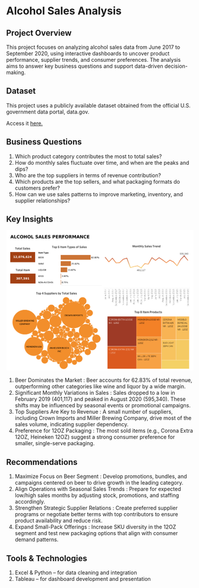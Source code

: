 # Alcohol Sales Analysis

## Project Overview
This project focuses on analyzing alcohol sales data from June 2017 to September 2020, using interactive dashboards to uncover product performance, supplier trends, and consumer preferences. The analysis aims to answer key business questions and support data-driven decision-making.

## Dataset
This project uses a publicly available dataset obtained from the official U.S. government data portal, data.gov.

Access it [here.](https://github.com/deaanisaaulia/comprehensive-alcohol-sales-analysis/blob/main/Warehouse_and_Retail_Sales.zip)

## Business Questions
1.	Which product category contributes the most to total sales?
2.	How do monthly sales fluctuate over time, and when are the peaks and dips?
3.	Who are the top suppliers in terms of revenue contribution?
4.	Which products are the top sellers, and what packaging formats do customers prefer?
5.	How can we use sales patterns to improve marketing, inventory, and supplier relationships?

## Key Insights
![alt text](https://github.com/deaanisaaulia/comprehensive-alcohol-sales-analysis/blob/main/Alcohol%20Sales%20Dashboard.png?raw=true)

1.	Beer Dominates the Market : 
Beer accounts for 62.83% of total revenue, outperforming other categories like wine and liquor by a wide margin.
2.	Significant Monthly Variations in Sales : 
Sales dropped to a low in February 2019 (401,117) and peaked in August 2020 (595,340). These shifts may be influenced by seasonal events or promotional campaigns.
3.	Top Suppliers Are Key to Revenue : 
A small number of suppliers, including Crown Imports and Miller Brewing Company, drive most of the sales volume, indicating supplier dependency.
4.	Preference for 12OZ Packaging : 
The most sold items (e.g., Corona Extra 12OZ, Heineken 12OZ) suggest a strong consumer preference for smaller, single-serve packaging.


## Recommendations
1.	Maximize Focus on Beer Segment : 
Develop promotions, bundles, and campaigns centered on beer to drive growth in the leading category.
2.	Align Operations with Seasonal Sales Trends : 
Prepare for expected low/high sales months by adjusting stock, promotions, and staffing accordingly.
3.	Strengthen Strategic Supplier Relations : 
Create preferred supplier programs or negotiate better terms with top contributors to ensure product availability and reduce risk.
4.	Expand Small-Pack Offerings : 
Increase SKU diversity in the 12OZ segment and test new packaging options that align with consumer demand patterns.

## Tools & Technologies
1.	Excel & Python – for data cleaning and integration
2.	Tableau – for dashboard development and presentation




